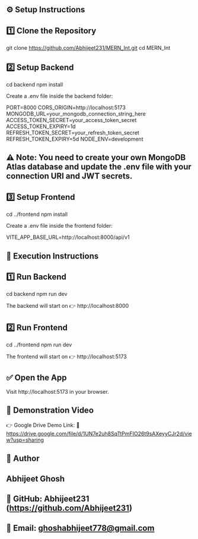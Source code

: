 ## ⚙️ Setup Instructions

## 1️⃣  Clone the Repository
git clone https://github.com/Abhijeet231/MERN_Int.git
cd MERN_Int

## 2️⃣ Setup Backend
cd backend
npm install


Create a .env file inside the backend folder:

PORT=8000
CORS_ORIGIN=http://localhost:5173
MONGODB_URL=your_mongodb_connection_string_here
ACCESS_TOKEN_SECRET=your_access_token_secret
ACCESS_TOKEN_EXPIRY=1d
REFRESH_TOKEN_SECRET=your_refresh_token_secret
REFRESH_TOKEN_EXPIRY=5d
NODE_ENV=development

## ⚠️ Note: You need to create your own MongoDB Atlas database and update the .env file with your connection URI and JWT secrets.

## 3️⃣ Setup Frontend
cd ../frontend
npm install


Create a .env file inside the frontend folder:

VITE_APP_BASE_URL=http://localhost:8000/api/v1


## 🚀 Execution Instructions

## 1️⃣ Run Backend
cd backend
npm run dev


The backend will start on
👉 http://localhost:8000

## 2️⃣ Run Frontend
cd ../frontend
npm run dev


The frontend will start on
👉 http://localhost:5173
 
## ✅ Open the App

Visit http://localhost:5173
 in your browser.

## 🎥 Demonstration Video

👉 Google Drive Demo Link:
🔗 https://drive.google.com/file/d/1UN7e2uh8SqTtPmFIO26t9sAXeyyCJr2d/view?usp=sharing





## 📧 Author

##   Abhijeet Ghosh

##   💼 GitHub: Abhijeet231 (https://github.com/Abhijeet231)

##  📩 Email: ghoshabhijeet778@gmail.com
